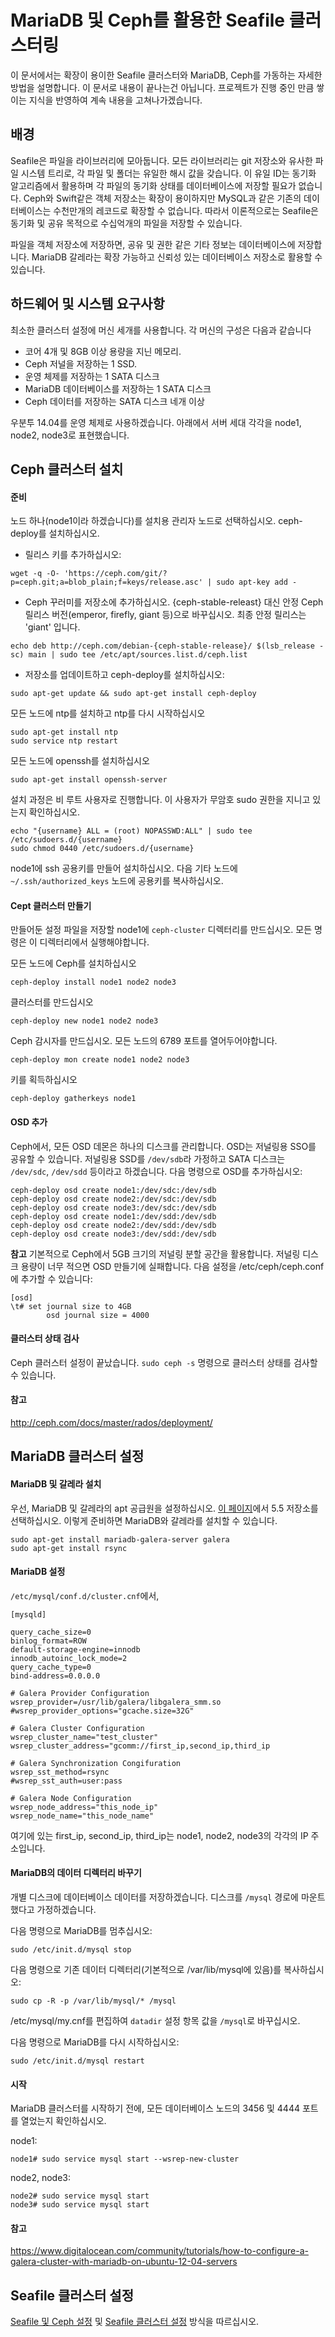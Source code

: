 # MariaDB 및 Ceph를 활용한 Seafile 클러스터링

이 문서에서는 확장이 용이한 Seafile 클러스터와 MariaDB, Ceph를 가동하는 자세한 방법을 설명합니다. 이 문서로 내용이 끝나는건 아닙니다. 프로젝트가 진행 중인 만큼 쌓이는 지식을 반영하여 계속 내용을 고쳐나가겠습니다.

## 배경

Seafile은 파일을 라이브러리에 모아둡니다. 모든 라이브러리는 git 저장소와 유사한 파일 시스템 트리로, 각 파일 및 폴더는 유일한 해시 값을 갖습니다. 이 유일 ID는 동기화 알고리즘에서 활용하며 각 파일의 동기화 상태를 데이터베이스에 저장할 필요가 없습니다. Ceph와 Swift같은 객체 저장소는 확장이 용이하지만 MySQL과 같은 기존의 데이터베이스는 수천만개의 레코드로 확장할 수 없습니다. 따라서 이론적으로는 Seafile은 동기화 및 공유 목적으로 수십억개의 파일을 저장할 수 있습니다.

파일을 객체 저장소에 저장하면, 공유 및 권한 같은 기타 정보는 데이터베이스에 저장합니다. MariaDB 갈레라는 확장 가능하고 신뢰성 있는 데이터베이스 저장소로 활용할 수 있습니다.

## 하드웨어 및 시스템 요구사항

최소한 클러스터 설정에 머신 세개를 사용합니다. 각 머신의 구성은 다음과 같습니다

* 코어 4개 및 8GB 이상 용량을 지닌 메모리.
* Ceph 저널을 저장하는 1 SSD.
* 운영 체제를 저장하는 1 SATA 디스크
* MariaDB 데이터베이스를 저장하는 1 SATA 디스크
* Ceph 데이터를 저장하는 SATA 디스크 네개 이상

우분투 14.04를 운영 체제로 사용하겠습니다. 아래에서 서버 세대 각각을 node1, node2, node3로 표현했습니다.

## Ceph 클러스터 설치

#### 준비

노드 하나(node1이라 하겠습니다)를 설치용 관리자 노드로 선택하십시오. ceph-deploy를 설치하십시오.

* 릴리스 키를 추가하십시오:  

```
wget -q -O- 'https://ceph.com/git/?p=ceph.git;a=blob_plain;f=keys/release.asc' | sudo apt-key add -
```

* Ceph 꾸러미를 저장소에 추가하십시오. {ceph-stable-releast} 대신 안정 Ceph 릴리스 버전(emperor, firefly, giant 등)으로 바꾸십시오. 최종 안정 릴리스는 'giant' 입니다.

```
echo deb http://ceph.com/debian-{ceph-stable-release}/ $(lsb_release -sc) main | sudo tee /etc/apt/sources.list.d/ceph.list
```

* 저장소를 업데이트하고 ceph-deploy를 설치하십시오:  

```
sudo apt-get update && sudo apt-get install ceph-deploy
```

모든 노드에 ntp를 설치하고 ntp를 다시 시작하십시오  

    sudo apt-get install ntp
    sudo service ntp restart

모든 노드에 openssh를 설치하십시오

    sudo apt-get install openssh-server

설치 과정은 비 루트 사용자로 진행합니다. 이 사용자가 무암호 sudo 권한을 지니고 있는지 확인하십시오.

    echo "{username} ALL = (root) NOPASSWD:ALL" | sudo tee /etc/sudoers.d/{username}
    sudo chmod 0440 /etc/sudoers.d/{username}

node1에 ssh 공용키를 만들어 설치하십시오. 다음 기타 노드에 `~/.ssh/authorized_keys` 노드에 공용키를 복사하십시오.

#### Cept 클러스터 만들기

만들어둔 설정 파일을 저장할 node1에 `ceph-cluster` 디렉터리를 만드십시오. 모든 명령은 이 디렉터리에서 실행해야합니다.

모든 노드에 Ceph를 설치하십시오

    ceph-deploy install node1 node2 node3

클러스터를 만드십시오  

    ceph-deploy new node1 node2 node3

Ceph 감시자를 만드십시오. 모든 노드의 6789 포트를 열어두어야합니다.

    ceph-deploy mon create node1 node2 node3 

키를 획득하십시오

    ceph-deploy gatherkeys node1

#### OSD 추가

Ceph에서, 모든 OSD 데몬은 하나의 디스크를 관리합니다. OSD는 저널링용 SSO를 공유할 수 있습니다.
저널링용 SSD를 `/dev/sdb`라 가정하고 SATA 디스크는 `/dev/sdc`, `/dev/sdd` 등이라고 하겠습니다. 다음 명령으로 OSD를 추가하십시오:

    ceph-deploy osd create node1:/dev/sdc:/dev/sdb
    ceph-deploy osd create node2:/dev/sdc:/dev/sdb
    ceph-deploy osd create node3:/dev/sdc:/dev/sdb
    ceph-deploy osd create node1:/dev/sdd:/dev/sdb
    ceph-deploy osd create node2:/dev/sdd:/dev/sdb
    ceph-deploy osd create node3:/dev/sdd:/dev/sdb

**참고** 기본적으로 Ceph에서 5GB 크기의 저널링 분할 공간을 활용합니다. 저널링 디스크 용량이 너무 적으면 OSD 만들기에 실패합니다. 다음 설정을 /etc/ceph/ceph.conf에 추가할 수 있습니다:

```
[osd]
\t# set journal size to 4GB
        osd journal size = 4000
```

#### 클러스터 상태 검사

Ceph 클러스터 설정이 끝났습니다. `sudo ceph -s` 명령으로 클러스터 상태를 검사할 수 있습니다.

#### 참고

http://ceph.com/docs/master/rados/deployment/

## MariaDB 클러스터 설정

#### MariaDB 및 갈레라 설치

우선, MariaDB 및 갈레라의 apt 공급원을 설정하십시오. [이 페이지](https://downloads.mariadb.org/mariadb/repositories)에서 5.5 저장소를 선택하십시오.
이렇게 준비하면 MariaDB와 갈레라를 설치할 수 있습니다.

    sudo apt-get install mariadb-galera-server galera
    sudo apt-get install rsync

#### MariaDB 설정

`/etc/mysql/conf.d/cluster.cnf`에서,

    [mysqld]

    query_cache_size=0
    binlog_format=ROW
    default-storage-engine=innodb
    innodb_autoinc_lock_mode=2
    query_cache_type=0
    bind-address=0.0.0.0

    # Galera Provider Configuration
    wsrep_provider=/usr/lib/galera/libgalera_smm.so
    #wsrep_provider_options="gcache.size=32G"

    # Galera Cluster Configuration
    wsrep_cluster_name="test_cluster"
    wsrep_cluster_address="gcomm://first_ip,second_ip,third_ip

    # Galera Synchronization Congifuration
    wsrep_sst_method=rsync
    #wsrep_sst_auth=user:pass

    # Galera Node Configuration
    wsrep_node_address="this_node_ip"
    wsrep_node_name="this_node_name"

여기에 있는 first_ip, second_ip, third_ip는 node1, node2, node3의 각각의 IP 주소입니다.

#### MariaDB의 데이터 디렉터리 바꾸기

개별 디스크에 데이터베이스 데이터를 저장하겠습니다. 디스크를 `/mysql` 경로에 마운트했다고 가정하겠습니다.

다음 명령으로 MariaDB를 멈추십시오:

    sudo /etc/init.d/mysql stop

다음 명령으로 기존 데이터 디렉터리(기본적으로 /var/lib/mysql에 있음)를 복사하십시오:

    sudo cp -R -p /var/lib/mysql/* /mysql

/etc/mysql/my.cnf를 편집하여 `datadir` 설정 항목 값을 `/mysql`로 바꾸십시오.

다음 명령으로 MariaDB를 다시 시작하십시오:

    sudo /etc/init.d/mysql restart

#### 시작

MariaDB 클러스터를 시작하기 전에, 모든 데이터베이스 노드의 3456 및 4444 포트를 열었는지 확인하십시오.

node1:

    node1# sudo service mysql start --wsrep-new-cluster

node2, node3:

    node2# sudo service mysql start
    node3# sudo service mysql start

#### 참고

https://www.digitalocean.com/community/tutorials/how-to-configure-a-galera-cluster-with-mariadb-on-ubuntu-12-04-servers

## Seafile 클러스터 설정

[Seafile 및 Ceph 설정](setup_with_ceph.md) 및 [Seafile 클러스터 설정](deploy_in_a_cluster.md) 방식을 따르십시오.

